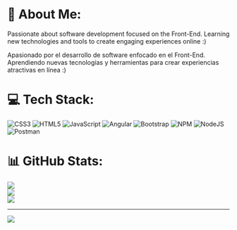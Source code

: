 # 💫 About Me:

Passionate about software development focused on the Front-End.  Learning new technologies and tools to create engaging experiences online :)

Apasionado por el desarrollo de software enfocado en el Front-End. Aprendiendo nuevas tecnologías y herramientas para crear experiencias atractivas en línea :)


# 💻 Tech Stack:
![CSS3](https://img.shields.io/badge/css3-%231572B6.svg?style=for-the-badge&logo=css3&logoColor=white) 
![HTML5](https://img.shields.io/badge/html5-%23E34F26.svg?style=for-the-badge&logo=html5&logoColor=white) 
![JavaScript](https://img.shields.io/badge/javascript-%23323330.svg?style=for-the-badge&logo=javascript&logoColor=%23F7DF1E) 
![Angular](https://img.shields.io/badge/angular-%23DD0031.svg?style=for-the-badge&logo=angular&logoColor=white) 
![Bootstrap](https://img.shields.io/badge/bootstrap-%23563D7C.svg?style=for-the-badge&logo=bootstrap&logoColor=white) 
![NPM](https://img.shields.io/badge/NPM-%23000000.svg?style=for-the-badge&logo=npm&logoColor=white) 
![NodeJS](https://img.shields.io/badge/node.js-6DA55F?style=for-the-badge&logo=node.js&logoColor=white) 
![Postman](https://img.shields.io/badge/Postman-FF6C37?style=for-the-badge&logo=postman&logoColor=white)
# 📊 GitHub Stats:
![](https://github-readme-stats.vercel.app/api?username=JSimonDev&theme=dark&hide_border=false&include_all_commits=true&count_private=false)<br/>
![](https://github-readme-streak-stats.herokuapp.com/?user=JSimonDev&theme=dark&hide_border=false)<br/>
![](https://github-readme-stats.vercel.app/api/top-langs/?username=JSimonDev&theme=dark&hide_border=false&include_all_commits=true&count_private=false&layout=compact)

---
[![](https://visitcount.itsvg.in/api?id=JSimonDev&icon=0&color=0)](https://visitcount.itsvg.in)

<!-- Proudly created with GPRM ( https://gprm.itsvg.in ) -->
